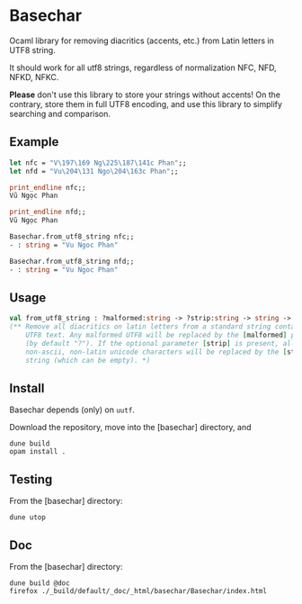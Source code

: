 # Basechar

Ocaml library for removing diacritics (accents, etc.) from Latin
letters in UTF8 string.

It should work for all utf8 strings, regardless of normalization NFC,
NFD, NFKD, NFKC.

__Please__ don't use this library to store your strings without
accents! On the contrary, store them in full UTF8 encoding, and use
this library to simplify searching and comparison.

## Example

```ocaml
let nfc = "V\197\169 Ng\225\187\141c Phan";; 
let nfd = "Vu\204\131 Ngo\204\163c Phan";;

print_endline nfc;; 
Vũ Ngọc Phan

print_endline nfd;; 
Vũ Ngọc Phan

Basechar.from_utf8_string nfc;;
- : string = "Vu Ngoc Phan"

Basechar.from_utf8_string nfd;; 
- : string = "Vu Ngoc Phan"
```

## Usage

```ocaml
val from_utf8_string : ?malformed:string -> ?strip:string -> string -> string
(** Remove all diacritics on latin letters from a standard string containing
    UTF8 text. Any malformed UTF8 will be replaced by the [malformed] parameter
    (by default "?"). If the optional parameter [strip] is present, all
    non-ascii, non-latin unicode characters will be replaced by the [strip]
    string (which can be empty). *)
```
	
## Install

Basechar depends (only) on `uutf`.

Download the repository, move into the [basechar] directory, and

```
dune build
opam install .
```

## Testing

From the [basechar] directory:

```
dune utop
```

## Doc

From the [basechar] directory:

```
dune build @doc
firefox ./_build/default/_doc/_html/basechar/Basechar/index.html
```
